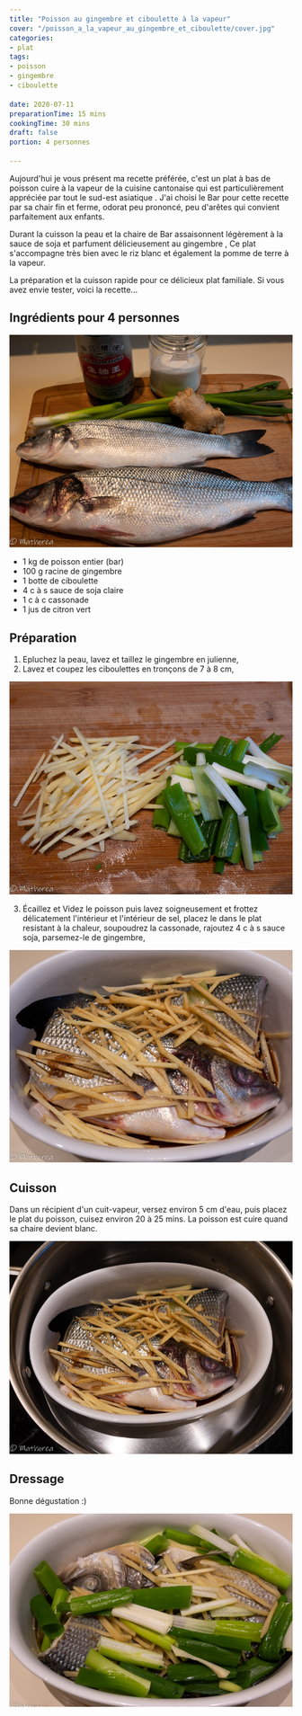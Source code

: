 ```yaml
---
title: "Poisson au gingembre et ciboulette à la vapeur"
cover: "/poisson_a_la_vapeur_au_gingembre_et_ciboulette/cover.jpg"
categories:
- plat
tags:
- poisson
- gingembre
- ciboulette

date: 2020-07-11
preparationTime: 15 mins
cookingTime: 30 mins
draft: false
portion: 4 personnes

---
```

Aujourd'hui je vous présent ma recette préférée, c'est un plat à bas de poisson cuire à la vapeur de la cuisine cantonaise qui est particulièrement appréciée par tout le sud-est asiatique  .
J'ai choisi le Bar pour cette recette par sa chair fin et ferme, odorat peu prononcé, peu d'arêtes qui convient parfaitement aux enfants. 
<!--more--> 
Durant la cuisson la peau et la chaire de Bar assaisonnent légèrement à la sauce de soja et parfument délicieusement au gingembre , 
Ce plat s'accompagne très bien avec le riz blanc et également la pomme de terre à la vapeur. 

La préparation et la cuisson rapide pour ce délicieux plat familiale. 
Si vous avez envie tester, voici la recette... 

## Ingrédients pour 4 personnes

![ingredient](01.jpg)

- 1 kg de poisson entier (bar)
- 100 g racine de gingembre
- 1 botte de ciboulette 
- 4 c à s sauce de soja claire
- 1 c à c cassonade
- 1 jus de citron vert 

## Préparation ##

1. Epluchez la peau, lavez et taillez le gingembre en julienne,
2. Lavez et coupez les ciboulettes en tronçons de 7 à 8 cm,

![decoupe](02.jpg)

3. Écaillez et Videz le poisson puis lavez soigneusement et frottez délicatement l'intérieur et l'intérieur de sel, placez le dans le plat resistant à la chaleur, soupoudrez la cassonade, rajoutez 4 c à s sauce soja, parsemez-le de gingembre, 

![decoupe](03.jpg)

## Cuisson ##

Dans un récipient d'un cuit-vapeur, versez environ 5 cm d'eau, puis placez le plat du poisson, cuisez environ 20 à 25 mins. 
La poisson est cuire quand sa chaire devient blanc.

![decoupe](04.jpg)

## Dressage ##

Bonne dégustation :)

![resultat](05.jpg)


